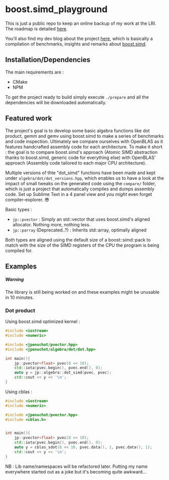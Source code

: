 # boost.simd_playground

This is just a public repo to keep an online backup of my work at the LRI. The roadmap is detailed [here](./TODO.md).

You'll also find my dev blog about the project [here](http://www.penuch.it/boost.simd_playground/), which is basically a compilation of benchmarks, insights and remarks about [boost.simd](https://github.com/NumScale/boost.simd).

## Installation/Dependencies

The main requirements are :

-	CMake
-	NPM

To get the project ready to build simply execute ```./prepare``` and all the dependencies will be downloaded automatically.

## Featured work

The project's goal is to develop some basic algebra functions like dot product, gemm and gemv using boost.simd to make a series of benchmarks and code inspection. Ultimately we compare ourselves with OpenBLAS as it features handcrafted assembly code for each architecture. To make it short : the goal is to compare boost.simd's approach (Atomic SIMD abstraction thanks to boost.simd, generic code for everything else) with OpenBLAS' approach (Assembly code tailored to each major CPU architecture).

Multiple versions of thte "dot_simd" functions have been made and kept under ```algebra/dot/dot_versions.hpp```, which enables us to have a look at the impact of small tweaks on the generated code using the ```compare/``` folder, which is just a project that automatically compiles and dumps assembly code. Set up Sublime Text in a 4 panel view and you *might* even forget compiler-explorer. :sunglasses:

Basic types :

- ```jp::pvector``` : Simply an std::vector that uses boost.simd's aligned allocator. Nothing more, nothing less.
- ```jp::parray``` (Deprecated..?) : Inherits std::array, optimally aligned

Both types are aligned using the default size of a boost::simd::pack to match with the size of the SIMD registers of the CPU the program is being compiled for.

## Examples

##### Warning

The library is still being worked on and these examples might be unusable in 10 minutes.

### Dot product

Using boost.simd optimized kernel :

```C++
#include <iostream>
#include <numeric>

#include <jpenuchot/pvector.hpp>
#include <jpenuchot/algebra/dot/dot.hpp>

int main(){
	jp::pvector<float> pvec(8 << 10);
	std::iota(pvec.begin(), pvec.end(), 0);
	auto y = jp::algebra::dot_simd(pvec, pvec);
	std::cout << y << '\n';
}
```

Using cblas :

```C++
#include <iostream>
#include <numeric>

#include <jpenuchot/pvector.hpp>
#include <cblas.h>


int main(){
	jp::pvector<float> pvec(8 << 10);
	std::iota(pvec.begin(), pvec.end(), 0);
	auto y = cblas_sdot(8 << 10, pvec.data(), 1, pvec.data(), 1);
	std::cout << y << '\n';
}
```

NB : Lib name/namespaces will be refactored later. Putting my name everywhere started out as a joke but it's becoming quite awkward...
